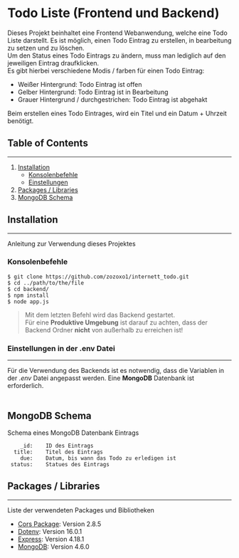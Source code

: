 # Todo Liste (Frontend und Backend)

Dieses Projekt beinhaltet eine Frontend Webanwendung, welche eine Todo Liste darstellt.
Es ist möglich, einen Todo Eintrag zu erstellen, in bearbeitung zu setzen und zu löschen.
<br>Um den Status eines Todo Eintrags zu ändern, muss man lediglich auf den jeweiligen Eintrag draufklicken.
<br>Es gibt hierbei verschiedene Modis / farben für einen Todo Eintrag:
* Weißer Hintergrund: Todo Eintrag ist offen
* Gelber Hintergrund: Todo Eintrag ist in Bearbeitung
* Grauer Hintergrund / durchgestrichen: Todo Eintrag ist abgehakt

Beim erstellen eines Todo Eintrages, wird ein Titel und ein Datum + Uhrzeit benötigt.

## Table of Contents
***
1. [Installation](#installation)
    * [Konsolenbefehle](#konsolenbefehle)
    * [Einstellungen](#einstellungen-in-der-env-datei)
2. [Packages / Libraries](#packages--libraries)
3. [MongoDB Schema](#mongodb-schema)

## Installation
***
Anleitung zur Verwendung dieses Projektes
### Konsolenbefehle
```
$ git clone https://github.com/zozoxo1/internett_todo.git
$ cd ../path/to/the/file
$ cd backend/
$ npm install
$ node app.js
```
>Mit dem letzten Befehl wird das Backend gestartet.<br>
Für eine __Produktive Umgebung__ ist darauf zu achten, dass der Backend Ordner __nicht__ von außerhalb zu erreichen ist!

### Einstellungen in der .env Datei
***
Für die Verwendung des Backends ist es notwendig, dass die Variablen in der *.env* Datei angepasst werden. Eine __MongoDB__ Datenbank ist erforderlich.
<br><br>

## MongoDB Schema
Schema eines MongoDB Datenbank Eintrags
```
    _id:    ID des Eintrags
  title:    Titel des Eintrags
    due:    Datum, bis wann das Todo zu erledigen ist
 status:    Statues des Eintrags
```

## Packages / Libraries
***
Liste der verwendeten Packages und Bibliotheken
* [Cors Package](https://www.npmjs.com/package/cors): Version 2.8.5 
* [Dotenv](https://github.com/motdotla/dotenv): Version 16.0.1
* [Express](https://www.npmjs.com/package/express): Version 4.18.1
* [MongoDB](https://www.npmjs.com/package/mongodb): Version 4.6.0